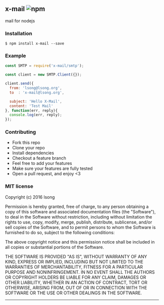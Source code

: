 ## x-mail ![npm](https://badge.fury.io/js/x-mail.png)

mail for nodejs

### Installation
````
$ npm install x-mail --save
````

### Example
````javascript
const SMTP = require('x-mail/smtp');

const client = new SMTP.Client({});

client.send({
  from: 'lsong@lsong.org',
  to  : 'x-mail@lsong.org',

  subject: 'Hello X-Mail',
  content: 'Test Mail'
}, function(err, reply){
  console.log(err, reply);
});
````

### Contributing
- Fork this repo
- Clone your repo
- Install dependencies
- Checkout a feature branch
- Feel free to add your features
- Make sure your features are fully tested
- Open a pull request, and enjoy <3

### MIT license
Copyright (c) 2016 lsong

Permission is hereby granted, free of charge, to any person obtaining a copy
of this software and associated documentation files (the &quot;Software&quot;), to deal
in the Software without restriction, including without limitation the rights
to use, copy, modify, merge, publish, distribute, sublicense, and/or sell
copies of the Software, and to permit persons to whom the Software is
furnished to do so, subject to the following conditions:

The above copyright notice and this permission notice shall be included in
all copies or substantial portions of the Software.

THE SOFTWARE IS PROVIDED &quot;AS IS&quot;, WITHOUT WARRANTY OF ANY KIND, EXPRESS OR
IMPLIED, INCLUDING BUT NOT LIMITED TO THE WARRANTIES OF MERCHANTABILITY,
FITNESS FOR A PARTICULAR PURPOSE AND NONINFRINGEMENT. IN NO EVENT SHALL THE
AUTHORS OR COPYRIGHT HOLDERS BE LIABLE FOR ANY CLAIM, DAMAGES OR OTHER
LIABILITY, WHETHER IN AN ACTION OF CONTRACT, TORT OR OTHERWISE, ARISING FROM,
OUT OF OR IN CONNECTION WITH THE SOFTWARE OR THE USE OR OTHER DEALINGS IN
THE SOFTWARE.

---
